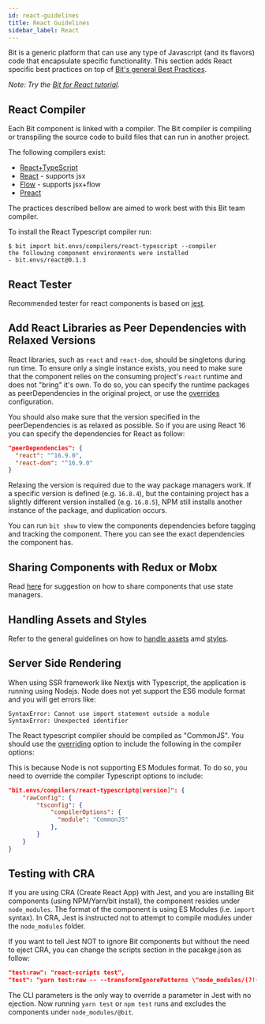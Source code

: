 ```yaml
---
id: react-guidelines
title: React Guidelines
sidebar_label: React
---
```


Bit is a generic platform that can use any type of Javascript (and its flavors) code that encapsulate specific functionality. This section adds React specific best practices on top of [Bit's general Best Practices](/docs/best-practices.html).

*Note: Try the [Bit for React tutorial](https://docs.bit.dev/docs/tutorials/bit-react-tutorial).*

## React Compiler

Each Bit component is linked with a compiler. The Bit compiler is compiling or transpiling the source code to build files that can run in another project.  

The following compilers exist:

- [React+TypeScript](https://bit.dev/bit/envs/compilers/react-typescript)
- [React](https://bit.dev/bit/envs/compilers/react) - supports jsx  
- [Flow](https://bit.dev/bit/envs/compilers/flow) - supports jsx+flow
- [Preact](https://bit.dev/bit/envs/compilers/preact)  

The practices described bellow are aimed to work best with this Bit team compiler.  

To install the React Typescript compiler run:  

```shell
$ bit import bit.envs/compilers/react-typescript --compiler
the following component environments were installed
- bit.envs/react@0.1.3
```

## React Tester

Recommended tester for react components is based on [jest](https://bit.dev/bit/envs/testers/jest).  

## Add React Libraries as Peer Dependencies with Relaxed Versions

React libraries, such as `react` and `react-dom`, should be singletons during run time. To ensure only a single instance exists, you need to make sure that the component relies on the consuming project's `react` runtime and does not "bring" it's own. To do so, you can specify the runtime packages as peerDependencies in the original project, or use the [overrides](/docs/overrides) configuration.  

You should also make sure that the version specified in the peerDependencies is as relaxed as possible. So if you are using React 16 you can specify the dependencies for React as follow:  

```json
"peerDependencies": {
  "react": "^16.9.0",
  "react-dom": "^16.9.0"
}
```

Relaxing the version is required due to the way package managers work.  If a specific version is defined (e.g. `16.8.4`), but the containing project has a slightly different version installed (e.g. `16.8.5`), NPM still installs another instance of the package, and duplication occurs.  

You can run `bit show` to view the components dependencies before tagging and tracking the component. There you can see the exact dependencies the component has.  

## Sharing Components with Redux or Mobx

Read [here](/docs/best-practices#state-managers) for suggestion on how to share components that use state managers.  

## Handling Assets and Styles

Refer to the general guidelines on how to [handle assets](/docs/best-practices#handling-assets) amd [styles](/docs/best-practices#handling-styles).

## Server Side Rendering

When using SSR framework like Nextjs with Typescript, the application is running using Nodejs. Node does not yet support the ES6 module format and you will get errors like:  

```shell
SyntaxError: Cannot use import statement outside a module
SyntaxError: Unexpected identifier
```

The React typescript compiler should be compiled as "CommonJS". You should use the [overriding](/docs/overrides) option to include the following in the compiler options:  

This is because Node is not supporting ES Modules format. To do so, you need to override the compiler Typescript options to include:  

```json
"bit.envs/compilers/react-typescript@[version]": {
    "rawConfig": {
        "tsconfig": {
            "compilerOptions": {
              "module": "CommonJS"
            },
        }
    }
}
```

## Testing with CRA

If you are using CRA (Create React App) with Jest, and you are installing Bit components (using NPM/Yarn/bit install), the component resides under `node_modules`. The format of the component is using ES Modules (i.e. `import` syntax). In CRA, Jest is instructed not to attempt to compile modules under the `node_modules` folder. 

If you want to tell Jest NOT to ignore Bit components but without the need to eject CRA, you can change the scripts section in the pacakge.json as follow: 

```json
"test:raw": "react-scripts test",
"test": "yarn test:raw -- --transformIgnorePatterns \"node_modules/(?!(@bit)/)\"",
```

The CLI parameters is the only way  to override a parameter in Jest with no ejection. Now running `yarn test` or `npm test` runs and excludes the components under `node_modules/@bit`.
